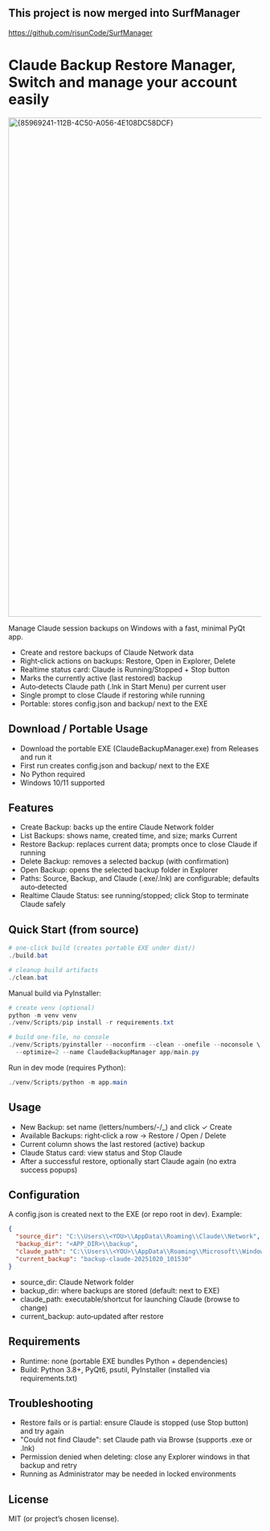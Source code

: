 ## This project is now merged into SurfManager
https://github.com/risunCode/SurfManager

# Claude Backup Restore Manager, Switch and manage your account easily
<img width="1799" height="992" alt="{85969241-112B-4C50-A056-4E108DC58DCF}" src="https://github.com/user-attachments/assets/67f2efba-63d0-48ac-be02-3feb18720d2d" />

Manage Claude session backups on Windows with a fast, minimal PyQt app.

- Create and restore backups of Claude Network data
- Right‑click actions on backups: Restore, Open in Explorer, Delete
- Realtime status card: Claude is Running/Stopped + Stop button
- Marks the currently active (last restored) backup
- Auto‑detects Claude path (.lnk in Start Menu) per current user
- Single prompt to close Claude if restoring while running
- Portable: stores config.json and backup/ next to the EXE

## Download / Portable Usage

- Download the portable EXE (ClaudeBackupManager.exe) from Releases and run it
- First run creates config.json and backup/ next to the EXE
- No Python required
- Windows 10/11 supported

## Features

- Create Backup: backs up the entire Claude Network folder
- List Backups: shows name, created time, and size; marks Current
- Restore Backup: replaces current data; prompts once to close Claude if running
- Delete Backup: removes a selected backup (with confirmation)
- Open Backup: opens the selected backup folder in Explorer
- Paths: Source, Backup, and Claude (.exe/.lnk) are configurable; defaults auto‑detected
- Realtime Claude Status: see running/stopped; click Stop to terminate Claude safely

## Quick Start (from source)

```powershell path=null start=null
# one‑click build (creates portable EXE under dist/)
./build.bat

# cleanup build artifacts
./clean.bat
```

Manual build via PyInstaller:

```powershell path=null start=null
# create venv (optional)
python -m venv venv
./venv/Scripts/pip install -r requirements.txt

# build one-file, no console
./venv/Scripts/pyinstaller --noconfirm --clean --onefile --noconsole \
  --optimize=2 --name ClaudeBackupManager app/main.py
```

Run in dev mode (requires Python):

```powershell path=null start=null
./venv/Scripts/python -m app.main
```

## Usage

- New Backup: set name (letters/numbers/-/_) and click ✓ Create
- Available Backups: right‑click a row → Restore / Open / Delete
- Current column shows the last restored (active) backup
- Claude Status card: view status and Stop Claude
- After a successful restore, optionally start Claude again (no extra success popups)

## Configuration

A config.json is created next to the EXE (or repo root in dev). Example:

```json path=null start=null
{
  "source_dir": "C:\\Users\\<YOU>\\AppData\\Roaming\\Claude\\Network",
  "backup_dir": "<APP_DIR>\\backup",
  "claude_path": "C:\\Users\\<YOU>\\AppData\\Roaming\\Microsoft\\Windows\\Start Menu\\Programs\\Anthropic\\Claude.lnk",
  "current_backup": "backup-claude-20251020_101530"
}
```

- source_dir: Claude Network folder
- backup_dir: where backups are stored (default: next to EXE)
- claude_path: executable/shortcut for launching Claude (browse to change)
- current_backup: auto‑updated after restore

## Requirements

- Runtime: none (portable EXE bundles Python + dependencies)
- Build: Python 3.8+, PyQt6, psutil, PyInstaller (installed via requirements.txt)

## Troubleshooting

- Restore fails or is partial: ensure Claude is stopped (use Stop button) and try again
- "Could not find Claude": set Claude path via Browse (supports .exe or .lnk)
- Permission denied when deleting: close any Explorer windows in that backup and retry
- Running as Administrator may be needed in locked environments

## License


MIT (or project’s chosen license).


